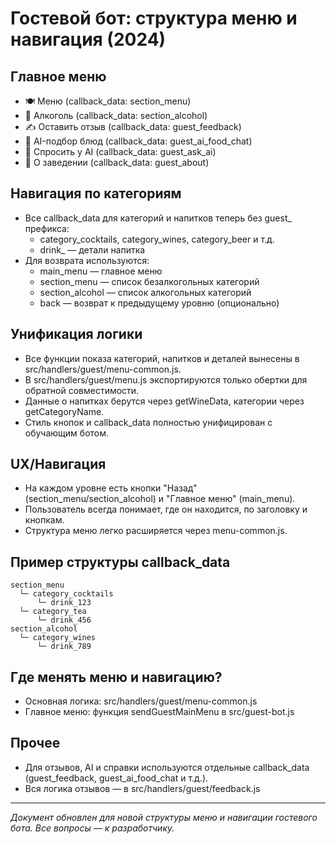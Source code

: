 # Гостевой бот: структура меню и навигация (2024)

## Главное меню
- 🍽️ Меню (callback_data: section_menu)
- 🍷 Алкоголь (callback_data: section_alcohol)
- ✍️ Оставить отзыв (callback_data: guest_feedback)
- 🤖 AI-подбор блюд (callback_data: guest_ai_food_chat)
- 🤖 Спросить у AI (callback_data: guest_ask_ai)
- 🏪 О заведении (callback_data: guest_about)

## Навигация по категориям
- Все callback_data для категорий и напитков теперь без guest_ префикса:
  - category_cocktails, category_wines, category_beer и т.д.
  - drink_<id> — детали напитка
- Для возврата используются:
  - main_menu — главное меню
  - section_menu — список безалкогольных категорий
  - section_alcohol — список алкогольных категорий
  - back — возврат к предыдущему уровню (опционально)

## Унификация логики
- Все функции показа категорий, напитков и деталей вынесены в src/handlers/guest/menu-common.js.
- В src/handlers/guest/menu.js экспортируются только обертки для обратной совместимости.
- Данные о напитках берутся через getWineData, категории через getCategoryName.
- Стиль кнопок и callback_data полностью унифицирован с обучающим ботом.

## UX/Навигация
- На каждом уровне есть кнопки "Назад" (section_menu/section_alcohol) и "Главное меню" (main_menu).
- Пользователь всегда понимает, где он находится, по заголовку и кнопкам.
- Структура меню легко расширяется через menu-common.js.

## Пример структуры callback_data
```
section_menu
  └─ category_cocktails
      └─ drink_123
  └─ category_tea
      └─ drink_456
section_alcohol
  └─ category_wines
      └─ drink_789
```

## Где менять меню и навигацию?
- Основная логика: src/handlers/guest/menu-common.js
- Главное меню: функция sendGuestMainMenu в src/guest-bot.js

## Прочее
- Для отзывов, AI и справки используются отдельные callback_data (guest_feedback, guest_ai_food_chat и т.д.).
- Вся логика отзывов — в src/handlers/guest/feedback.js

---

_Документ обновлен для новой структуры меню и навигации гостевого бота. Все вопросы — к разработчику._ 